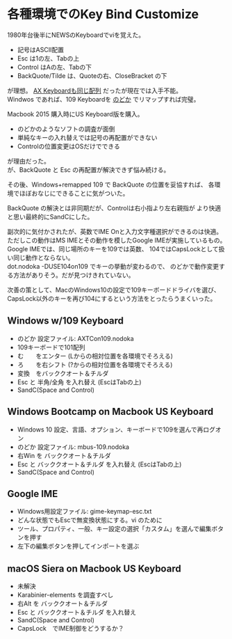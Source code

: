 # 各種環境でのKey Bind Customize

1980年台後半にNEWSのKeyboardでviを覚えた。

* 記号はASCII配置
* Esc は1の左、Tabの上
* Control はAの左、Tabの下
* BackQuote/Tilde は、Quoteの右、CloseBracket の下

が理想。
[AX Keyboardも同じ配列](https://upload.wikimedia.org/wikipedia/commons/d/d7/KB_Japanese_AX_keyboard.svg)
だったが現在では入手不能。  
Windwos であれば、109 Keyboardを
[のどか](http://www.appletkan.com/nodoka.htm)
でリマップすれば完璧。

Macbook 2015 購入時にUS Keyboard版を購入。

* のどかのようなソフトの調査が面倒
* 単純なキーの入れ替えでは記号の再配置ができない
* Controlの位置変更はOSだけでできる

が理由だった。  
が、BackQuote と Esc の再配置が解決できず悩み続ける。

その後、Windows+remapped 109 で BackQuote の位置を妥協すれば、
各環境でほぼおなじにできることに気がついた。

BackQuote の解決とは非同期だが、Controlは右小指より左右親指が
より快適と思い最終的にSandCにした。  

副次的に気付かされたが、英数でIME Onと入力文字種選択ができるのは快適。
ただしこの動作はMS IMEとその動作を模したGoogle IMEが実施しているもの。
Google IMEでは、同じ場所のキーを109では英数、
104ではCapsLockとして扱い同じ動作とならない。  
dot.nodoka -DUSE104on109 でキーの挙動が変わるので、
のどかで動作変更する方法がありそう。だが見つけきれていない。

次善の策として、MacのWindows10の設定で109キーボードドライバを選び、
CapsLock以外のキーを再び104にするという方法をとったらうまくいった。

## Windows w/109 Keyboard

* のどか 設定ファイル: AXTCon109.nodoka  
* 109キーボードで101配列
* む　　をエンター (Lからの相対位置を各環境でそろえる)
* ろ　　を右シフト (?からの相対位置を各環境でそろえる)
* 変換　をバッククオート＆チルダ
* Esc と 半角/全角 を入れ替え (EscはTabの上)
* SandC(Space and Control)

## Windows Bootcamp on Macbook US Keyboard

* Windows 10 設定、言語、オプション、キーボードで109を選んで再ログオン
* のどか 設定ファイル: mbus-109.nodoka  
* 右Win を バッククオート＆チルダ
* Esc と バッククオート＆チルダ を入れ替え (EscはTabの上)
* SandC(Space and Control)

## Google IME

* Windows用設定ファイル: gime-keymap-esc.txt
* どんな状態でもEscで無変換状態にする。vi のために
* ツール、プロパティ、一般、キー設定の選択「カスタム」を選んで編集ボタンを押す
* 左下の編集ボタンを押してインポートを選ぶ

## macOS Siera on Macbook US Keyboard

* 未解決
* Karabinier-elements を調査すべし
* 右Alt を バッククオート＆チルダ
* Esc と バッククオート＆チルダ を入れ替え
* SandC(Space and Control)
* CapsLock　でIME制御をどうするか？
